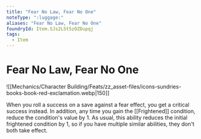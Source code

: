 ```yaml
---
title: "Fear No Law, Fear No One"
noteType: ":luggage:"
aliases: "Fear No Law, Fear No One"
foundryId: Item.SJs2L5t5zOZDupqj
tags:
  - Item
---
```


# Fear No Law, Fear No One
![[Mechanics/Character Building/Feats/zz_asset-files/icons-sundries-books-book-red-exclamation.webp|150]]

When you roll a success on a save against a fear effect, you get a critical success instead. In addition, any time you gain the [[Frightened]] condition, reduce the condition's value by 1. As usual, this ability reduces the initial frightened condition by 1, so if you have multiple similar abilities, they don't both take effect.
